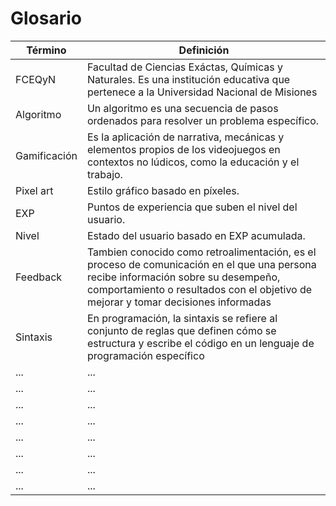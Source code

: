 # Glosario

| Término      | Definición                                                                                                                                                                                                               |
| ------------ | ------------------------------------------------------------------------------------------------------------------------------------------------------------------------------------------------------------------------ |
| FCEQyN       | Facultad de Ciencias Exáctas, Químicas y Naturales. Es una institución educativa que pertenece a la Universidad Nacional de Misiones                                                                                     |
| Algoritmo    | Un algoritmo es una secuencia de pasos ordenados para resolver un problema específico.                                                                                                                                   |
| Gamificación | Es la aplicación de narrativa, mecánicas y elementos propios de los videojuegos en contextos no lúdicos, como la educación y el trabajo.                                                                                 |
| Pixel art    | Estilo gráfico basado en píxeles.                                                                                                                                                                                        |
| EXP          | Puntos de experiencia que suben el nivel del usuario.                                                                                                                                                                    |
| Nivel        | Estado del usuario basado en EXP acumulada.                                                                                                                                                                              |
| Feedback     | Tambien conocido como retroalimentación, es el proceso de comunicación en el que una persona recibe información sobre su desempeño, comportamiento o resultados con el objetivo de mejorar y tomar decisiones informadas |
| Sintaxis     | En programación, la sintaxis se refiere al conjunto de reglas que definen cómo se estructura y escribe el código en un lenguaje de programación específico                                                               |
| ...          | ...                                                                                                                                                                                                                      |
| ...          | ...                                                                                                                                                                                                                      |
| ...          | ...                                                                                                                                                                                                                      |
| ...          | ...                                                                                                                                                                                                                      |
| ...          | ...                                                                                                                                                                                                                      |
| ...          | ...                                                                                                                                                                                                                      |
| ...          | ...                                                                                                                                                                                                                      |
| ...          | ...                                                                                                                                                                                                                      |
